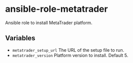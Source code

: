 # ansible-role-metatrader

Ansible role to install MetaTrader platform.

## Variables

- `metatrader_setup_url`
  The URL of the setup file to run.
- `metatrader_version`
  Platform version to install.
  Default 5.
